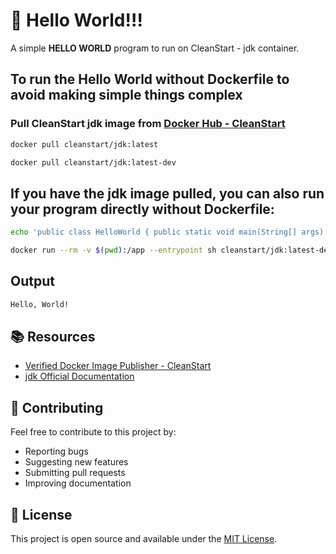 # 🚀 Hello World!!! 

A simple **HELLO WORLD** program to run on CleanStart - jdk container. 

## To run the Hello World without Dockerfile to avoid making simple things complex

### Pull CleanStart jdk image from [Docker Hub - CleanStart](https://hub.docker.com/u/cleanstart) 
```bash
docker pull cleanstart/jdk:latest
```
```bash
docker pull cleanstart/jdk:latest-dev
```

## If you have the jdk image pulled, you can also run your program directly without Dockerfile:
```bash
echo 'public class HelloWorld { public static void main(String[] args) { System.out.println("Hello, World!"); } }' > HelloWorld.jdk
```
```bash
docker run --rm -v $(pwd):/app --entrypoint sh cleanstart/jdk:latest-dev -c "jdkc HelloWorld.jdk && jdk HelloWorld"
```

## Output 
```bash
Hello, World!
```

## 📚 Resources

- [Verified Docker Image Publisher - CleanStart](https://cleanstart.com/)
- [jdk Official Documentation](https://docs.oracle.com/en/jdk/)

## 🤝 Contributing

Feel free to contribute to this project by:
- Reporting bugs
- Suggesting new features
- Submitting pull requests
- Improving documentation

## 📄 License
This project is open source and available under the [MIT License](LICENSE).
